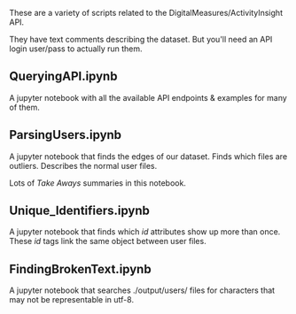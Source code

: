 These are a variety of scripts related to the DigitalMeasures/ActivityInsight API.

They have text comments describing the dataset.  But you'll need an API login user/pass to actually run them.

## QueryingAPI.ipynb

A jupyter notebook with all the available API endpoints & examples for many of them.

## ParsingUsers.ipynb

A jupyter notebook that finds the edges of our dataset.  Finds which files are outliers.  Describes the normal user files.

Lots of *Take Aways* summaries in this notebook.

## Unique_Identifiers.ipynb

A jupyter notebook that finds which *id* attributes show up more than once.  These *id* tags link the same object between user files.

## FindingBrokenText.ipynb

A jupyter notebook that searches ./output/users/ files for characters that may not be representable in utf-8.


